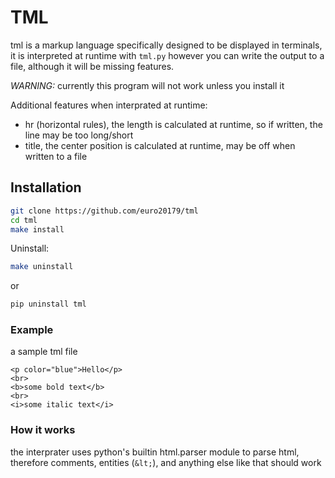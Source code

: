 # TML

tml is a markup language specifically designed to be displayed in terminals, it is interpreted at runtime with `tml.py` however you can write the output to a file, although it will be missing features.

*WARNING:* currently this program will not work unless you install it

Additional features when interprated at runtime:
* hr (horizontal rules), the length is calculated at runtime, so if written, the line may be too long/short
* title, the center position is calculated at runtime, may be off when written to a file

## Installation

```sh
git clone https://github.com/euro20179/tml
cd tml
make install
```

Uninstall:
```sh
make uninstall
```

or

```sh
pip uninstall tml
```

### Example

a sample tml file
```tml
<p color="blue">Hello</p>
<br>
<b>some bold text</b>
<br>
<i>some italic text</i>
```

### How it works
the interprater uses python's builtin html.parser module to parse html, therefore comments, entities (`&lt;`), and anything else like that should work

